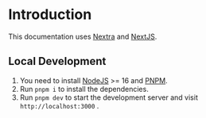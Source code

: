 # Introduction

This documentation uses [Nextra](https://nextra.site/) and [NextJS](https://nextjs.org/).

## Local Development

1. You need to install [NodeJS](https://nodejs.org/en) >= 16 and [PNPM](https://pnpm.io/).
2. Run `pnpm i` to install the dependencies.
3. Run `pnpm dev` to start the development server and visit `http://localhost:3000` .
